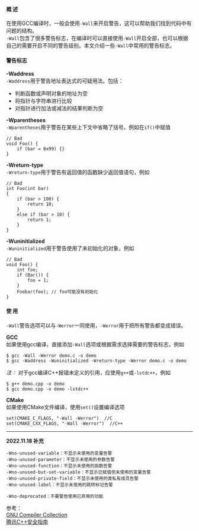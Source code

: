 #### 概 述
在使用GCC编译时，一般会使用`-Wall`来开启警告，这可以帮助我们找到代码中有问题的结构。  
`-Wall`包含了很多警告标志，在编译时可以直接使用`-Wall`开启全部，也可以根据自己的需要开启不同的警告级别。本文介绍一些`-Wall`中常用的警告标志。

#### 警告标志
**-Waddress**  
`-Waddress`用于警告地址表达式的可疑用法。包括：  
- 判断函数或声明对象的地址为空  
- 将指针与字符串进行比较  
- 对指针进行加法或减法的结果判断为空  

**-Wparentheses**  
`-Wparentheses`用于警告在某些上下文中省略了括号。例如在`if()`中赋值
```
// Bad
void Foo() {
    if (bar = 0x99) {}
}
```

**-Wreturn-type**  
`-Wreturn-type`用于警告有返回值的函数缺少返回值语句，例如
```
// Bad
int Foo(int bar) 
{ 
    if (bar > 100) { 
        return 10; 
    } 
    else if (bar > 10) { 
        return 1; 
    } 
}
```

**-Wuninitialized**  
`-Wuninitialized`用于警告使用了未初始化的对象，例如
```
// Bad 
void Foo() { 
    int foo; 
    if (Bar()) { 
        foo = 1; 
    }
    Foobar(foo); // foo可能没有初始化 
}
```

#### 使 用  
`-Wall`警告选项可以与`-Werror`一同使用，`-Werror`用于把所有警告都变成错误。

**GCC**  
如果使用gcc编译，直接添加`-Wall`选项或根据需求选择需要的警告标志，例如
```
$ gcc -Wall -Werror demo.c -o demo
$ gcc -Waddress -Wuninitialized -Wreturn-type -Werror demo.c -o demo
```
*注：* 对于gcc编译C++报错未定义的引用，应使用`g++`或`-lstdc++`，例如
```
$ g++ demo.cpp -o demo
$ gcc demo.cpp -o demo -lstdc++
```
**CMake**  
如果使用CMake文件编译，使用`set()`设置编译选项
```
set(CMAKE_C_FLAGS, "-Wall -Werror")  //C
set(CMAKE_CXX_FLAGS, "-Wall -Werror")  //C++
```
****
**2022.11.18 补充**  
```
-Wno-unused-variable：不显示未使用的变量告警
-Wno-unused-parameter：不显示未使用的参数告警
-Wno-unused-function：不显示未使用的函数告警
-Wno-unused-but-set-variable：不显示已赋值但未使用的变量告警
-Wno-unused-private-field：不显示未使用的类私有成员告警
-Wno-unused-label：不显示未使用的跳转标记告警

-Wno-deprecated：不要警告使用已弃用的功能
```

参考：  
[GNU Compiler Collection](https://gcc.gnu.org/onlinedocs/gcc/)  
[腾讯C++安全指南](https://github.com/Tencent/secguide)